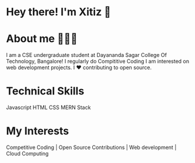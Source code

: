 # Hey there! I'm Xitiz 👋

# About me 🙋🏻‍♂️
I am a CSE undergraduate student at Dayananda Sagar College Of Technology, Bangalore! I regularly do Compititive Coding I am interested  on web development projects.
I ❤ contributing to open source.

# Technical Skills
Javascript HTML CSS
 MERN Stack

# My Interests
Competitive Coding | Open Source Contributions | Web development | Cloud Computing
